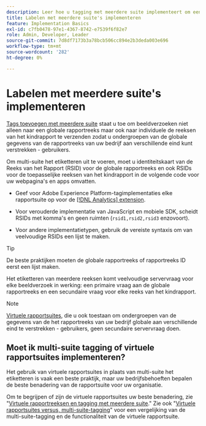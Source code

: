 ```yaml
---
description: Leer hoe u tagging met meerdere suite implementeert om een verzoek om een image naar meerdere rapportsuite te verzenden.
title: Labelen met meerdere suite's implementeren
feature: Implementation Basics
exl-id: c7fb0478-97e1-4367-8742-e7539f6f82e7
role: Admin, Developer, Leader
source-git-commit: 7d8df7173b3a78bcb506cc894e2b3deda003e696
workflow-type: tm+mt
source-wordcount: '282'
ht-degree: 0%

---
```


# Labelen met meerdere suite&#39;s implementeren

[Tags toevoegen met meerdere suite](/help/admin/admin/c-manage-report-suites/rollup-report-suite.md) staat u toe om beeldverzoeken niet alleen naar een globale rapportreeks maar ook naar individuele de reeksen van het kindrapport te verzenden zodat u ondergroepen van de globale gegevens van de rapportreeks van uw bedrijf aan verschillende eind kunt verstrekken - gebruikers.

Om multi-suite het etiketteren uit te voeren, moet u identiteitskaart van de Reeks van het Rapport (RSID) voor de globale rapportreeks en ook RSIDs voor de toepasselijke reeksen van het kindrapport in de volgende code voor uw webpagina&#39;s en apps omvatten.

* Geef voor Adobe Experience Platform-tagimplementaties elke rapportsuite op voor de [[!DNL Analytics] extension](https://experienceleague.adobe.com/docs/experience-platform/tags/extensions/adobe/analytics/overview.html?lang=nl-NL).

* Voor verouderde implementatie van JavaScript en mobiele SDK, scheidt RSIDs met komma&#39;s en geen ruimten (`rsid1,rsid2,rsid3` enzovoort).

* Voor andere implementatietypen, gebruik de vereiste syntaxis om van veelvoudige RSIDs een lijst te maken.

>[!TIP]
>
> De beste praktijken moeten de globale rapportreeks of rapportreeks ID eerst een lijst maken.

Het etiketteren van meerdere reeksen komt veelvoudige servervraag voor elke beeldverzoek in werking: een primaire vraag aan de globale rapportreeks en een secundaire vraag voor elke reeks van het kindrapport.

>[!NOTE]
>
> [Virtuele rapportsuites](/help/components/vrs/vrs-about.md), die u ook toestaan om ondergroepen van de gegevens van de het rapportreeks van uw bedrijf globale aan verschillende eind te verstrekken - gebruikers, geen secundaire servervraag doen.

## Moet ik multi-suite tagging of virtuele rapportsuites implementeren?

Het gebruik van virtuele rapportsuites in plaats van multi-suite het etiketteren is vaak een beste praktijk, maar uw bedrijfsbehoeften bepalen de beste benadering van de rapportsuite voor uw organisatie.

Om te begrijpen of zijn de virtuele rapportsuites uw beste benadering, zie &quot;[Virtuele rapportreeksen en tagging met meerdere suite](/help/components/vrs/vrs-considerations.md).&quot; Zie ook &quot;[Virtuele rapportsuites versus, multi-suite-tagging](/help/components/vrs/vrs-about.md#section_317E4D21CCD74BC38166D2F57D214F78)&quot; voor een vergelijking van de multi-suite-tagging en de functionaliteit van de virtuele rapportsuite.
